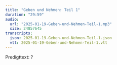 ```yaml
---
title: "Geben und Nehmen: Teil 1"
duration: "29:59"
audio:
  url: "2025-01-19-Geben-und-Nehmen-Teil-1.mp3"
  size: 24857645
transcripts:
  json: 2025-01-19-Geben-und-Nehmen-Teil-1.json
  vtt: 2025-01-19-Geben-und-Nehmen-Teil-1.vtt
---
```


Predigttext: ?